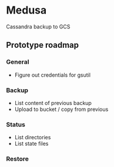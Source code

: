 Medusa
======

Cassandra backup to GCS


Prototype roadmap
-----------------

### General
- Figure out credentials for gsutil


### Backup
- List content of previous backup
- Upload to bucket / copy from previous


### Status
- List directories
- List state files


### Restore